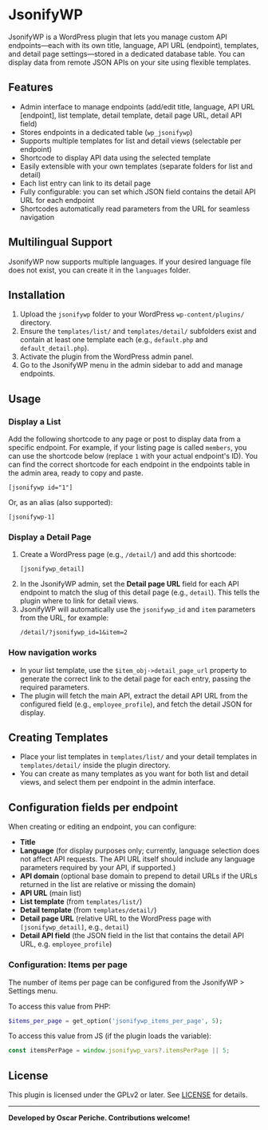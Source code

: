 # JsonifyWP
JsonifyWP is a WordPress plugin that lets you manage custom API endpoints—each with its own title, language, API URL (endpoint), templates, and detail page settings—stored in a dedicated database table. You can display data from remote JSON APIs on your site using flexible templates.

## Features

- Admin interface to manage endpoints (add/edit title, language, API URL [endpoint], list template, detail template, detail page URL, detail API field)
- Stores endpoints in a dedicated table (`wp_jsonifywp`)
- Supports multiple templates for list and detail views (selectable per endpoint)
- Shortcode to display API data using the selected template
- Easily extensible with your own templates (separate folders for list and detail)
- Each list entry can link to its detail page
- Fully configurable: you can set which JSON field contains the detail API URL for each endpoint
- Shortcodes automatically read parameters from the URL for seamless navigation

## Multilingual Support

JsonifyWP now supports multiple languages. If your desired language file does not exist, you can create it in the `languages` folder.

## Installation

1. Upload the `jsonifywp` folder to your WordPress `wp-content/plugins/` directory.
2. Ensure the `templates/list/` and `templates/detail/` subfolders exist and contain at least one template each (e.g., `default.php` and `default_detail.php`).
3. Activate the plugin from the WordPress admin panel.
4. Go to the JsonifyWP menu in the admin sidebar to add and manage endpoints.

## Usage

### Display a List

Add the following shortcode to any page or post to display data from a specific endpoint. For example, if your listing page is called `members`, you can use the shortcode below (replace `1` with your actual endpoint's ID). You can find the correct shortcode for each endpoint in the endpoints table in the admin area, ready to copy and paste.

```
[jsonifywp id="1"]
```

Or, as an alias (also supported):

```
[jsonifywp-1]
```

### Display a Detail Page

1. Create a WordPress page (e.g., `/detail/`) and add this shortcode:
    ```
    [jsonifywp_detail]
    ```
2. In the JsonifyWP admin, set the **Detail page URL** field for each API endpoint to match the slug of this detail page (e.g., `detail`). This tells the plugin where to link for detail views.
3. JsonifyWP will automatically use the `jsonifywp_id` and `item` parameters from the URL, for example:
    ```
    /detail/?jsonifywp_id=1&item=2
    ```

### How navigation works

- In your list template, use the `$item_obj->detail_page_url` property to generate the correct link to the detail page for each entry, passing the required parameters.
- The plugin will fetch the main API, extract the detail API URL from the configured field (e.g., `employee_profile`), and fetch the detail JSON for display.

## Creating Templates

- Place your list templates in `templates/list/` and your detail templates in `templates/detail/` inside the plugin directory.
- You can create as many templates as you want for both list and detail views, and select them per endpoint in the admin interface.

## Configuration fields per endpoint

When creating or editing an endpoint, you can configure:
- **Title**
- **Language** (for display purposes only; currently, language selection does not affect API requests. The API URL itself should include any language parameters required by your API, if supported.)
- **API domain** (optional base domain to prepend to detail URLs if the URLs returned in the list are relative or missing the domain)
- **API URL** (main list)
- **List template** (from `templates/list/`)
- **Detail template** (from `templates/detail/`)
- **Detail page URL** (relative URL to the WordPress page with `[jsonifywp_detail]`, e.g., `detail`)
- **Detail API field** (the JSON field in the list that contains the detail API URL, e.g. `employee_profile`)

### Configuration: Items per page

The number of items per page can be configured from the JsonifyWP > Settings menu.

To access this value from PHP:
```php
$items_per_page = get_option('jsonifywp_items_per_page', 5);
```

To access this value from JS (if the plugin loads the variable):
```js
const itemsPerPage = window.jsonifywp_vars?.itemsPerPage || 5;
```

## License

This plugin is licensed under the GPLv2 or later. See [LICENSE](LICENSE) for details.

---

**Developed by Oscar Periche. Contributions welcome!**
